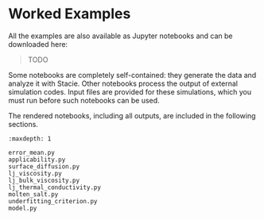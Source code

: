 # Worked Examples

All the examples are also available as Jupyter notebooks and can be downloaded here:

> TODO

Some notebooks are completely self-contained:
they generate the data and analyze it with Stacie.
Other notebooks process the output of external simulation codes.
Input files are provided for these simulations,
which you must run before such notebooks can be used.

The rendered notebooks, including all outputs, are included in the following sections.

```{toctree}
:maxdepth: 1

error_mean.py
applicability.py
surface_diffusion.py
lj_viscosity.py
lj_bulk_viscosity.py
lj_thermal_conductivity.py
molten_salt.py
underfitting_criterion.py
model.py
```
